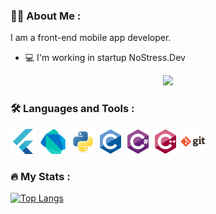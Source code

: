 ### :man_technologist: About Me :
I am a front-end mobile app developer.
- :computer: I'm working in startup NoStress.Dev

<div id="header" align="center">
  <img src="https://sun9-46.userapi.com/impf/c852128/v852128568/7d317/hwXy7zfCd3w.jpg?size=1080x1244&quality=96&sign=1751f9c2c296dbe15331ea117c39c6a2&c_uniq_tag=1ORMkDZFbFRzdK604Dfj9NRXYkGMfCP69CYFsnkYgeI&type=album" width="100"/>
</div>

### :hammer_and_wrench: Languages and Tools :
<div>
  <img src="https://github.com/devicons/devicon/blob/master/icons/flutter/flutter-original.svg" title="Flutter" alt="Flutter" width="40" height="40"/>&nbsp;
  <img src="https://github.com/devicons/devicon/blob/master/icons/dart/dart-original.svg" title="Dart" alt="Dart" width="40" height="40"/>&nbsp;
  <img src="https://github.com/devicons/devicon/blob/master/icons/python/python-original.svg" title="Python" **alt="Python" width="40" height="40"/>
  <img src="https://github.com/devicons/devicon/blob/master/icons/c/c-original.svg" title="C" **alt="C" width="40" height="40"/>
  <img src="https://github.com/devicons/devicon/blob/master/icons/csharp/csharp-original.svg" title="C#" **alt="C#" width="40" height="40"/>
  <img src="https://github.com/devicons/devicon/blob/master/icons/cplusplus/cplusplus-original.svg" title="C++" **alt="C++" width="40" height="40"/>
  <img src="https://github.com/devicons/devicon/blob/master/icons/git/git-original-wordmark.svg" title="Git" **alt="Git" width="40" height="40"/>
</div>

### :fire: My Stats :
[![Top Langs](https://github-readme-stats.vercel.app/api/top-langs/?username=DPseunoff&langs_count=2)](https://github.com/DPseunoff/github-readme-stats)

